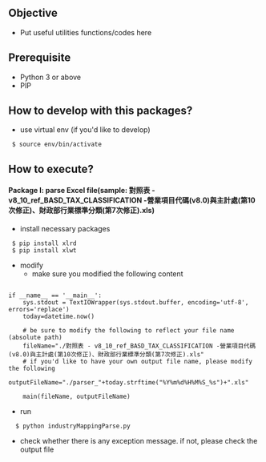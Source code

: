 ## Objective ##
- Put useful utilities functions/codes here

## Prerequisite
- Python 3 or above
- PIP

## How to develop with this packages? ##
- use virtual env (if you'd like to develop)
```
 $ source env/bin/activate
```

## How to execute?
#### Package I: parse Excel file(sample: 對照表 - v8_10_ref_BASD_TAX_CLASSIFICATION -營業項目代碼(v8.0)與主計處(第10次修正)、財政部行業標準分類(第7次修正).xls)
- install necessary packages
```
 $ pip install xlrd
 $ pip install xlwt
```
- modify 
  -  make sure you modified the following content
```
   
if __name__ == '__main__':
    sys.stdout = TextIOWrapper(sys.stdout.buffer, encoding='utf-8', errors='replace') 
    today=datetime.now()

    # be sure to modify the following to reflect your file name (absolute path)
    fileName="./對照表 - v8_10_ref_BASD_TAX_CLASSIFICATION -營業項目代碼(v8.0)與主計處(第10次修正)、財政部行業標準分類(第7次修正).xls"
    # if you'd like to have your own output file name, please modify the following
    outputFileName="./parser_"+today.strftime("%Y%m%d%H%M%S_%s")+".xls"

    main(fileName, outputFileName)
```
- run
```
  $ python industryMappingParse.py
```
- check whether there is any exception message. if not, please check the output file

